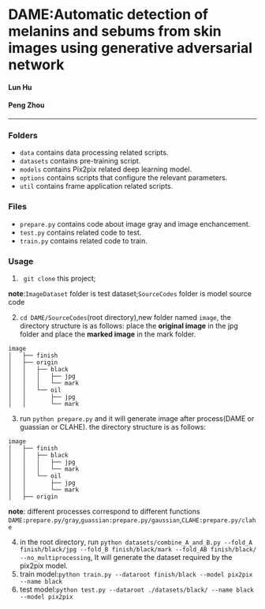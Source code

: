 # DAME:Automatic detection of melanins and sebums from skin images using generative adversarial network
#### Lun Hu
#### Peng Zhou
----
### Folders
* `data` contains data processing related scripts.
* `datasets` contains pre-training script.
* `models` contains Pix2pix related deep learning model.
* `options` contains scripts that configure the relevant parameters.
* `util` contains frame application related scripts.
### Files
* `prepare.py` contains code about image gray and image enchancement.
* `test.py` contains related code to test.
* `train.py` contains related code to train.

### Usage
1. ` git clone` this project;

**note**:`ImageDataset` folder is test dataset;`SourceCodes` folder is model source code

2. `cd DAME/SourceCodes`(root directory),new folder named `image`, the directory structure is as follows:
place the **original image** in the jpg folder and place the **marked image** in the mark folder.
```
image
│   ├── finish
│   ├── origin
│   │   ├── black
│   │   │   ├── jpg
│   │   │   └── mark
│   │   └── oil
│   │       ├── jpg
│   │       └── mark 
```
3. run `python prepare.py` and it will generate image after process(DAME or guassian or CLAHE). the directory structure is as follows:
```
image
│   ├── finish
│   │   ├── black
│   │   │   ├── jpg
│   │   │   └── mark
│   │   └── oil
│   │       ├── jpg
│   │       └── mark
│   ├── origin
```
**note**: different processes correspond to different functions `DAME:prepare.py/gray`,`guassian:prepare.py/gaussian`,`CLAHE:prepare.py/clahe`

4. in the root directory, run `python datasets/combine_A_and_B.py --fold_A finish/black/jpg --fold_B finish/black/mark --fold_AB finish/black/ --no_multiprocessing`, It will generate the dataset required by the pix2pix model.
5. train model:`python train.py --dataroot finish/black --model pix2pix --name black`
6. test model:`python test.py --dataroot ./datasets/black/ --name black --model pix2pix`
